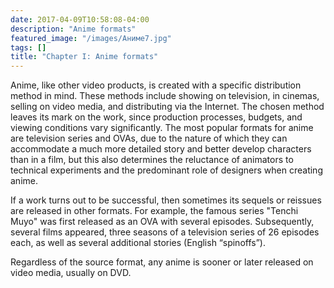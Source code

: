 ```yaml
---
date: 2017-04-09T10:58:08-04:00
description: "Anime formats"
featured_image: "/images/Аниме7.jpg"
tags: []
title: "Chapter I: Anime formats"
---
```


Anime, like other video products, is created with a specific distribution method in mind. These methods include showing on television, in cinemas, selling on video media, and distributing via the Internet. The chosen method leaves its mark on the work, since production processes, budgets, and viewing conditions vary significantly. The most popular formats for anime are television series and OVAs, due to the nature of which they can accommodate a much more detailed story and better develop characters than in a film, but this also determines the reluctance of animators to technical experiments and the predominant role of designers when creating anime.

If a work turns out to be successful, then sometimes its sequels or reissues are released in other formats. For example, the famous series "Tenchi Muyo" was first released as an OVA with several episodes. Subsequently, several films appeared, three seasons of a television series of 26 episodes each, as well as several additional stories (English “spinoffs”).

Regardless of the source format, any anime is sooner or later released on video media, usually on DVD.